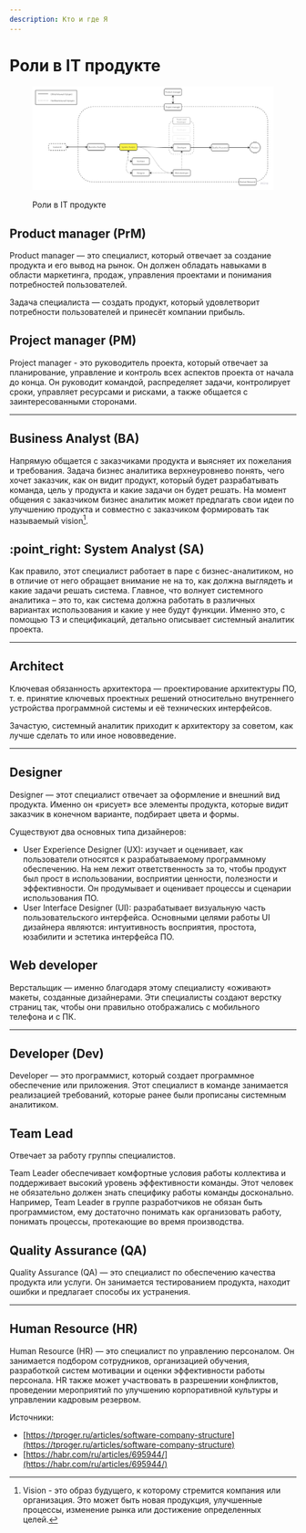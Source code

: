 ```yaml
---
description: Кто и где Я
---
```


# Роли в IT продукте

<figure><img src="../../../.gitbook/assets/Mind Map.jpg" alt=""><figcaption><p>Роли в IT продукте</p></figcaption></figure>

## Product manager (PrM)

Product manager —  это специалист, который отвечает за создание продукта и его вывод на рынок. Он должен обладать навыками в области маркетинга, продаж, управления проектами и понимания потребностей пользователей.

Задача специалиста — создать продукт, который удовлетворит потребности пользователей и принесёт компании прибыль.

## Project manager (PM)

Project manager - это руководитель проекта, который отвечает за планирование, управление и контроль всех аспектов проекта от начала до конца. Он руководит командой,  распределяет задачи, контролирует сроки, управляет ресурсами и рисками, а также общается с заинтересованными сторонами.

***

## **Business Analyst (BA)**

Напрямую общается с заказчиками продукта и выясняет их пожелания и требования. Задача бизнес аналитика верхнеуровнево понять, чего хочет заказчик, как он видит продукт, который будет разрабатывать команда, цель у продукта и какие задачи он будет решать. На момент общения с заказчиком бизнес аналитик может предлагать свои идеи по улучшению продукта и совместно с заказчиком формировать так называемый vision[^1].

## :point\_right: **System Analyst (SA)**

Как правило, этот специалист работает в паре с бизнес-аналитиком, но в отличие от него обращает внимание не на то, как должна выглядеть и какие задачи решать система. Главное, что волнует системного аналитика – это то, как система должна работать в различных вариантах использования и какие у нее будут функции. Именно это, с помощью ТЗ и спецификаций, детально описывает системный аналитик проекта.

***

## Architect

Ключевая обязанность архитектора — проектирование архитектуры ПО, т. е. принятие ключевых проектных решений относительно внутреннего устройства программной системы и её технических интерфейсов.

Зачастую, системный аналитик приходит к архитектору за советом, как лучше сделать то или иное нововведение.&#x20;

***

## **Designer**

Designer — этот специалист отвечает за оформление и внешний вид продукта. Именно он «рисует» все элементы продукта, которые видит заказчик в конечном варианте, подбирает цвета и формы.

Существуют два основных типа дизайнеров:

* User Experience Designer (UX): изучает и оценивает, как пользователи относятся к разрабатываемому программному обеспечению. На нем лежит ответственность за то, чтобы продукт был прост в использовании, восприятии ценности, полезности и эффективности. Он продумывает и оценивает процессы и сценарии использования ПО.
* User Interface Designer (UI): разрабатывает визуальную часть пользовательского интерфейса. Основными целями работы UI дизайнера являются: интуитивность восприятия, простота, юзабилити и эстетика интерфейса ПО.

## **Web developer**

Верстальщик — именно благодаря этому специалисту «оживают» макеты, созданные дизайнерами. Эти специалисты создают верстку страниц так, чтобы они правильно отображались с мобильного телефона и с ПК.

***

## **Developer (Dev)**

Developer — это программист, который создает программное обеспечение или приложения. Этот специалист в команде занимается реализацией требований, которые ранее были прописаны системным аналитиком.

## Team Lead

Отвечает за работу группы специалистов.

Team Leader обеспечивает комфортные условия работы коллектива и поддерживает высокий уровень эффективности команды. Этот человек не обязательно должен знать специфику работы команды досконально. Например, Team Leader в группе разработчиков не обязан быть программистом, ему достаточно понимать как организовать работу, понимать процессы, протекающие во время производства.

## Quality Assurance (QA)

Quality Assurance (QA) — это специалист по обеспечению качества продукта или услуги. Он занимается тестированием продукта, находит ошибки и предлагает способы их устранения.

***

## Human Resource (HR)

Human Resource (HR) — это специалист по управлению персоналом. Он занимается подбором сотрудников, организацией обучения, разработкой систем мотивации и оценки эффективности работы персонала. HR также может участвовать в разрешении конфликтов, проведении мероприятий по улучшению корпоративной культуры и управлении кадровым резервом.







Источники:

* [https://tproger.ru/articles/software-company-structure](https://tproger.ru/articles/software-company-structure)
* [https://habr.com/ru/articles/695944/](https://habr.com/ru/articles/695944/)

[^1]: Vision - это образ будущего, к которому стремится компания или организация. Это может быть новая продукция, улучшенные процессы, изменение рынка или достижение определенных целей.
